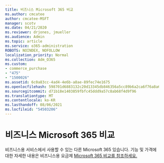 ```yaml
---
title: 비즈니스 Microsoft 365 비교
ms.author: cmcatee
author: cmcatee-MSFT
manager: scotv
ms.date: 04/21/2020
ms.reviewer: drjones, jmueller
ms.audience: Admin
ms.topic: article
ms.service: o365-administration
ROBOTS: NOINDEX, NOFOLLOW
localization_priority: Normal
ms.collection: Adm_O365
ms.custom:
- commerce_purchase
- "475"
- "1500026"
ms.assetid: 6c0a83cc-4ad4-4e6b-a8ae-89fec74e1675
ms.openlocfilehash: 598701d6883132c20d13345db846356a5cc89b6a2ca6f76a8a6a05c57e494f8b
ms.sourcegitcommit: d71b18e1403859fbfc45ddd9a57c8ab68f4d9f96
ms.translationtype: MT
ms.contentlocale: ko-KR
ms.lasthandoff: 08/06/2021
ms.locfileid: "54503206"
---
```

# <a name="compare-microsoft-365-for-business"></a>비즈니스 Microsoft 365 비교

비즈니스용 서비스에서 사용할 수 있는 다른 Microsoft 365 있습니다. 기능 및 가격에 대한 자세한 내용은 비즈니스용 요금제 [Microsoft 365 비교를 참조하세요.](https://www.microsoft.com/microsoft-365/business/compare-all-microsoft-365-business-products)  